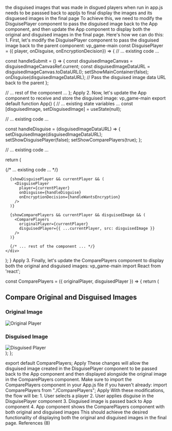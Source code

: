 the disguised images that was made in disgued players when run in app.js needs to be passsed back to appljs to final display the images and its disguesed images in the final page
To achieve this, we need to modify the DisguisePlayer component to pass the disguised image back to the App component, and then update the App component to display both the original and disguised images in the final page. Here's how we can do this:
1.
First, let's modify the DisguisePlayer component to pass the disguised image back to the parent component:
vp_game-main
const DisguisePlayer = ({ player, onDisguise, onEncryptionDecision}) => {
  // ... existing code ...

  const handleSubmit = () => { 
    const disguisedImageCanvas = disguisedImageCanvasRef.current;
    const disguisedImageDataURL = disguisedImageCanvas.toDataURL();
    setShowMainContainer(false);
    onDisguise(disguisedImageDataURL); // Pass the disguised image data URL back to the parent
  };

  // ... rest of the component ...
};
Apply
2.
Now, let's update the App component to receive and store the disguised image:
vp_game-main
export default function App() {
  // ... existing state variables ...
  const [disguisedImage, setDisguisedImage] = useState(null);

  // ... existing code ...

  const handleDisguise = (disguisedImageDataURL) => {
    setDisguisedImage(disguisedImageDataURL);
    setShowDisguisePlayer(false);
    setShowComparePlayers(true);
  };

  // ... existing code ...

  return (
    <div className="App">
      {/* ... existing code ... */}

      {showDisguisePlayer && currentPlayer && (
        <DisguisePlayer
          player={currentPlayer}
          onDisguise={handleDisguise}
          onEncryptionDecision={handleWantsEncryption}
        />
      )}

      {showComparePlayers && currentPlayer && disguisedImage && (
        <ComparePlayers
          originalPlayer={currentPlayer}
          disguisedPlayer={{ ...currentPlayer, src: disguisedImage }}
        />
      )}

      {/* ... rest of the component ... */}
    </div>
  );
}
Apply
3.
Finally, let's update the ComparePlayers component to display both the original and disguised images:
vp_game-main
import React from 'react';

const ComparePlayers = ({ originalPlayer, disguisedPlayer }) => {
  return (
    <div className="compare-players">
      <h2>Compare Original and Disguised Images</h2>
      <div className="image-comparison">
        <div className="original-image">
          <h3>Original Image</h3>
          <img src={originalPlayer.src} alt="Original Player" />
        </div>
        <div className="disguised-image">
          <h3>Disguised Image</h3>
          <img src={disguisedPlayer.src} alt="Disguised Player" />
        </div>
      </div>
    </div>
  );
};

export default ComparePlayers;
Apply
These changes will allow the disguised image created in the DisguisePlayer component to be passed back to the App component and then displayed alongside the original image in the ComparePlayers component.
Make sure to import the ComparePlayers component in your App.js file if you haven't already:
import ComparePlayers from "./ComparePlayers";
Apply
With these modifications, the flow will be:
1.
User selects a player
2.
User applies disguise in the DisguisePlayer component
3.
Disguised image is passed back to App component
4.
App component shows the ComparePlayers component with both original and disguised images
This should achieve the desired functionality of displaying both the original and disguised images in the final page.
References (8)
